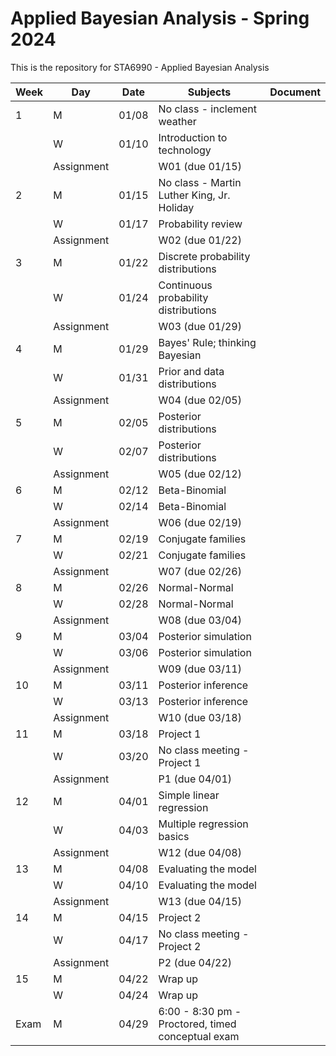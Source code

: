 # Applied Bayesian Analysis - Spring 2024

This is the repository for STA6990 - Applied Bayesian Analysis

| Week | Day        | Date  | Subjects                                          | Document |
|------|------------|-------|---------------------------------------------------|----------|
| 1    | M          | 01/08 | No class - inclement weather                      |          |
|      | W          | 01/10 | Introduction to technology                        |          |
|      | Assignment |       | W01 (due 01/15)                                   |          |
| 2    | M          | 01/15 | No class - Martin Luther King, Jr. Holiday        |          |
|      | W          | 01/17 | Probability review                                |          |
|      | Assignment |       | W02 (due 01/22)                                   |          |
| 3    | M          | 01/22 | Discrete probability distributions                |          |
|      | W          | 01/24 | Continuous probability distributions              |          |
|      | Assignment |       | W03 (due 01/29)                                   |          |
| 4    | M          | 01/29 | Bayes' Rule; thinking Bayesian                    |          |
|      | W          | 01/31 | Prior and data distributions                      |          |
|      | Assignment |       | W04 (due 02/05)                                   |          |
| 5    | M          | 02/05 | Posterior distributions                           |          |
|      | W          | 02/07 | Posterior distributions                           |          |
|      | Assignment |       | W05 (due 02/12)                                   |          |
| 6    | M          | 02/12 | Beta-Binomial                                     |          |
|      | W          | 02/14 | Beta-Binomial                                     |          |
|      | Assignment |       | W06 (due 02/19)                                   |          |
| 7    | M          | 02/19 | Conjugate families                                |          |
|      | W          | 02/21 | Conjugate families                                |          |
|      | Assignment |       | W07 (due 02/26)                                   |          |
| 8    | M          | 02/26 | Normal-Normal                                     |          |
|      | W          | 02/28 | Normal-Normal                                     |          |
|      | Assignment |       | W08 (due 03/04)                                   |          |
| 9    | M          | 03/04 | Posterior simulation                              |          |
|      | W          | 03/06 | Posterior simulation                              |          |
|      | Assignment |       | W09 (due 03/11)                                   |          |
| 10   | M          | 03/11 | Posterior inference                               |          |
|      | W          | 03/13 | Posterior inference                               |          |
|      | Assignment |       | W10 (due 03/18)                                   |          |
| 11   | M          | 03/18 | Project 1                                         |          |
|      | W          | 03/20 | No class meeting - Project 1                      |          |
|      | Assignment |       | P1 (due 04/01)                                    |          |
| 12   | M          | 04/01 | Simple linear regression                          |          |
|      | W          | 04/03 | Multiple regression basics                        |          |
|      | Assignment |       | W12 (due 04/08)                                   |          |
| 13   | M          | 04/08 | Evaluating the model                              |          |
|      | W          | 04/10 | Evaluating the model                              |          |
|      | Assignment |       | W13 (due 04/15)                                   |          |
| 14   | M          | 04/15 | Project 2                                         |          |
|      | W          | 04/17 | No class meeting - Project 2                      |          |
|      | Assignment |       | P2 (due 04/22)                                    |          |
| 15   | M          | 04/22 | Wrap up                                           |          |
|      | W          | 04/24 | Wrap up                                           |          |
| Exam | M          | 04/29 | 6:00 - 8:30 pm - Proctored, timed conceptual exam |          |
